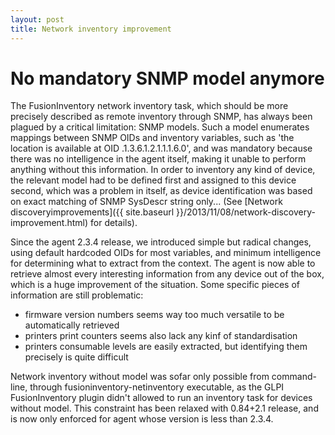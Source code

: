 ```yaml
---
layout: post
title: Network inventory improvement
---
```


# No mandatory SNMP model anymore

The FusionInventory network inventory task, which should be more precisely
described as remote inventory through SNMP, has always been plagued by a
critical limitation: SNMP models. Such a model enumerates mappings between
SNMP OIDs and inventory variables, such as 'the location is available at OID
.1.3.6.1.2.1.1.1.6.0', and was mandatory because there was no intelligence
in the agent itself, making it unable to perform anything without this
information. In order to inventory any kind of device, the relevant model had
to be defined first and assigned to this device second, which was a problem
in itself, as device identification was based on exact matching of SNMP
SysDescr string only... (See [Network discoveryimprovements]({{ site.baseurl }}/2013/11/08/network-discovery-improvement.html) for details).

Since the agent 2.3.4 release, we introduced simple but radical changes,
using default hardcoded OIDs for most variables, and minimum intelligence
for determining what to extract from the context. The agent is now able to
retrieve almost every interesting information from any device out of the
box, which is a huge improvement of the situation. Some specific pieces of
information are still problematic:

* firmware version numbers seems way too much versatile to be automatically
  retrieved
* printers print counters seems also lack any kinf of standardisation
* printers consumable levels are easily extracted, but identifying them
  precisely is quite difficult

Network inventory without model was sofar only possible from command-line,
through fusioninventory-netinventory executable, as the GLPI FusionInventory
plugin didn't allowed to run an inventory task for devices without model.
This constraint has been relaxed with 0.84+2.1 release, and is now only
enforced for agent whose version is less than 2.3.4.
